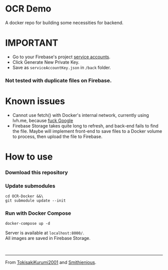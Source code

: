 # OCR Demo
A docker repo for building some necessities for backend.

# IMPORTANT
- Go to your Firebase's project [service accounts](https://console.firebase.google.com/project/_/settings/serviceaccounts/adminsdk).
- Click Generate New Private Key.
- Save as `serviceAccountKey.json` in `/back` folder.
### Not tested with duplicate files on Firebase.

# Known issues
- Cannot use fetch() with Docker's internal network, currently using lvh.me, because [fuck Google](https://bugs.chromium.org/p/chromium/issues/detail?id=67743)
- Firebase Storage takes quite long to refresh, and back-end fails to find the file. Maybe will implement front-end to save files to a Docker volume to process, then upload the file to Firebase.

# How to use
### Download this repository
### Update submodules
```
cd OCR-Docker &&\
git submodule update --init
```

### Run with Docker Compose
```
docker-compose up -d
```
Server is available at `localhost:8000/`.\
All images are saved in Firebase Storage.

<br />

---

From [TokisakiKurumi2001](https://github.com/TokisakiKurumi2001) and [Smithienious](https://github.com/Smithienious).
